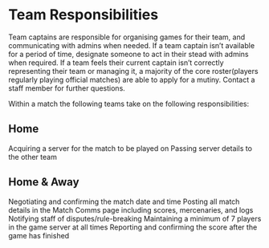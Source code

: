 # Team Responsibilities
Team captains are responsible for organising games for their team, and communicating with admins when needed. If a team captain isn’t available for a period of time, designate someone to act in their stead with admins when required.
If a team feels their current captain isn’t correctly representing their team or managing it, a majority of the core roster(players regularly playing official matches) are able to apply for a mutiny. Contact a staff member for further questions.

Within a match the following teams take on the following responsibilities:
## Home
Acquiring a server for the match to be played on
Passing server details to the other team

## Home & Away
Negotiating and confirming the match date and time
Posting all match details in the Match Comms page including scores, mercenaries, and logs
Notifying staff of disputes/rule-breaking
Maintaining a minimum of 7 players in the game server at all times
Reporting and confirming the score after the game has finished